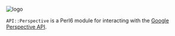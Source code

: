 ![logo](https://user-images.githubusercontent.com/12242877/46341131-582e6c00-c62f-11e8-9dc2-1f599f9c5f15.png)

`API::Perspective` is a Perl6 module for interacting with the [Google Perspective API](https://www.perspectiveapi.com/).
